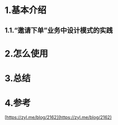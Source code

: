# 1.基本介绍

## 1.1.**“邀请下单”业务中设计模式的实践**

# 2.怎么使用

# 3.总结

# 4.参考

[https://zyl.me/blog/2162](https://zyl.me/blog/2162)

